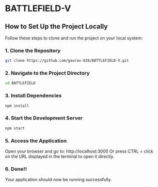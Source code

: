 # BATTLEFIELD-V  

## How to Set Up the Project Locally  

Follow these steps to clone and run the project on your local system:  

### 1. Clone the Repository  
```bash  
git clone https://github.com/gaurav-026/BATTLEFIELD-V.git  
```

### 2.  Navigate to the Project Directory
```bash  
cd BATTLEFIELD  
```

### 3.  Install Dependencies
```bash  
npm install  
```

### 4.  Start the Development Server
```bash  
npm start
```

### 5.   Access the Application
Open your browser and go to:
http://localhost:3000
Or press CTRL + click on the URL displayed in the terminal to open it directly.

### 6. Done!!
Your application should now be running successfully.

